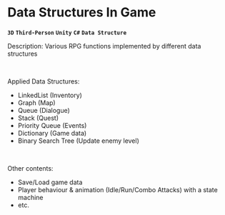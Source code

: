 # Data Structures In Game

**`3D`** **`Third-Person`** **`Unity`** **`C#`** **`Data Structure`**

Description: Various RPG functions implemented by different data structures

</br>

Applied Data Structures:
- LinkedList (Inventory)
- Graph (Map)
- Queue (Dialogue)
- Stack (Quest)
- Priority Queue (Events)
- Dictionary (Game data)
- Binary Search Tree (Update enemy level)

</br>

Other contents:
- Save/Load game data
- Player behaviour & animation (Idle/Run/Combo Attacks) with a state machine
- etc.
